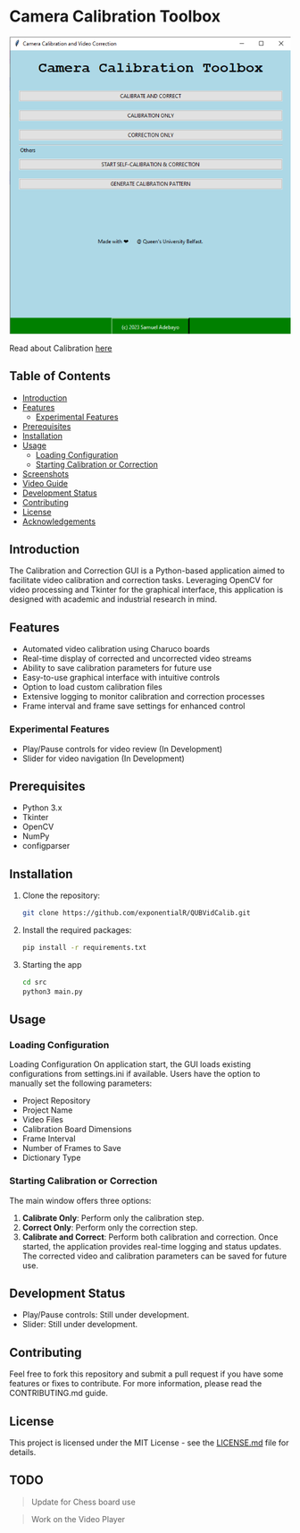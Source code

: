 # Camera Calibration Toolbox
![CameraCalibration-tool.png](assets/CameraCalibration-tool.png)

Read about Calibration [here](https://samueladebayo.com/camera-calibration-part-1)
## Table of Contents

- [Introduction](#introduction)
- [Features](#features)
  - [Experimental Features](#experimental-features)
- [Prerequisites](#prerequisites)
- [Installation](#installation)
- [Usage](#usage)
  - [Loading Configuration](#loading-configuration)
  - [Starting Calibration or Correction](#starting-calibration-or-correction)
- [Screenshots](#screenshots)
- [Video Guide](#video-guide)
- [Development Status](#development-status)
- [Contributing](#contributing)
- [License](#license)
- [Acknowledgements](#acknowledgements)

## Introduction

The Calibration and Correction GUI is a Python-based application aimed to facilitate video calibration and correction tasks. Leveraging OpenCV for video processing and Tkinter for the graphical interface, this application is designed with academic and industrial research in mind.

## Features

- Automated video calibration using Charuco boards
- Real-time display of corrected and uncorrected video streams
- Ability to save calibration parameters for future use
- Easy-to-use graphical interface with intuitive controls
- Option to load custom calibration files
- Extensive logging to monitor calibration and correction processes
- Frame interval and frame save settings for enhanced control

### Experimental Features

- Play/Pause controls for video review (In Development)
- Slider for video navigation (In Development)

## Prerequisites

- Python 3.x
- Tkinter
- OpenCV
- NumPy
- configparser

## Installation

1. Clone the repository:
   ```bash
   git clone https://github.com/exponentialR/QUBVidCalib.git

2. Install the required packages:
    ```bash
   pip install -r requirements.txt

3. Starting the app
   ```bash 
   cd src 
   python3 main.py

## Usage
### Loading Configuration
Loading Configuration
On application start, the GUI loads existing configurations from settings.ini if available. Users have the option to manually set the following parameters:

- Project Repository 
- Project Name 
- Video Files 
- Calibration Board Dimensions 
- Frame Interval  
- Number of Frames to Save 
- Dictionary Type 

### Starting Calibration or Correction
The main window offers three options:

1. **Calibrate Only**: Perform only the calibration step.
2. **Correct Only**: Perform only the correction step.
3. **Calibrate and Correct**: Perform both calibration and correction.
Once started, the application provides real-time logging and status updates. The corrected video and calibration parameters can be saved for future use.

## Development Status
- Play/Pause controls: Still under development.
- Slider: Still under development.

## Contributing
Feel free to fork this repository and submit a pull request if you have some features or fixes to contribute. For more information, please read the CONTRIBUTING.md guide.

## License
This project is licensed under the MIT License - see the [LICENSE.md](./LICENSE.md) file for details.


## TODO 
> Update for Chess board use

> Work on the Video Player
